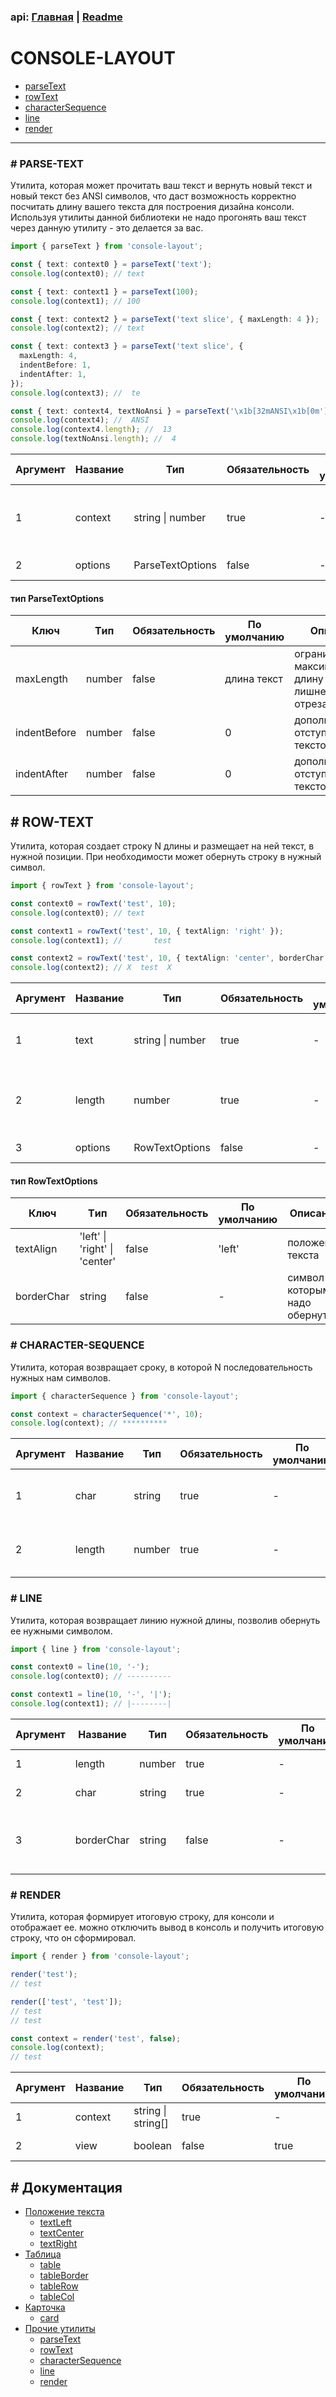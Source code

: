 ### api: [Главная](./../../README.md) | [Readme](./../README-RU.md)

# CONSOLE-LAYOUT

- [parseText](./api/OTHER-RU.md#parse-text)
- [rowText](./api/OTHER-RU.md#row-text)
- [characterSequence](./api/OTHER-RU.md#character-sequence)
- [line](./api/OTHER-RU.md#line)
- [render](./api/OTHER-RU.md#render)

---

### # PARSE-TEXT

Утилита, которая может прочитать ваш текст и вернуть новый текст и новый текст без ANSI символов, что даст возможность корректно посчитать длину вашего текста для построения дизайна консоли.
Используя утилиты данной библиотеки не надо прогонять ваш текст через данную утилиту - это делается за вас.

```ts
import { parseText } from 'console-layout';

const { text: context0 } = parseText('text');
console.log(context0); // text

const { text: context1 } = parseText(100);
console.log(context1); // 100

const { text: context2 } = parseText('text slice', { maxLength: 4 });
console.log(context2); // text

const { text: context3 } = parseText('text slice', {
  maxLength: 4,
  indentBefore: 1,
  indentAfter: 1,
});
console.log(context3); //  te

const { text: context4, textNoAnsi } = parseText('\x1b[32mANSI\x1b[0m');
console.log(context4); //  ANSI
console.log(context4.length); //  13
console.log(textNoAnsi.length); //  4
```

| Аргумент | Название | Тип              | Обязательность | По умолчанию | Описание                                 |
| -------- | -------- | ---------------- | -------------- | ------------ | ---------------------------------------- |
| 1        | context  | string \| number | true           | -            | текст, который надо разместить, в строке |
| 2        | options  | ParseTextOptions | false          | -            | настройки утилиты                        |

#### тип **ParseTextOptions**

| Ключ         | Tип    | Обязательность | По умолчанию | Описание                                                    |
| ------------ | ------ | -------------- | ------------ | ----------------------------------------------------------- |
| maxLength    | number | false          | длина текст  | ограничение на максимальну длину текста - лишнее отрезается |
| indentBefore | number | false          | 0            | дополнительный отступ перед текстом                         |
| indentAfter  | number | false          | 0            | дополнительный отступ после текстом                         |

## # ROW-TEXT

Утилита, которая создает строку N длины и размещает на ней текст, в нужной позиции. При необходимости может обернуть строку в нужный символ.

```ts
import { rowText } from 'console-layout';

const context0 = rowText('test', 10);
console.log(context0); // text

const context1 = rowText('test', 10, { textAlign: 'right' });
console.log(context1); //       test

const context2 = rowText('test', 10, { textAlign: 'center', borderChar: 'X' });
console.log(context2); // X  test  X
```

| Аргумент | Название | Тип              | Обязательность | По умолчанию | Описание                                         |
| -------- | -------- | ---------------- | -------------- | ------------ | ------------------------------------------------ |
| 1        | text     | string \| number | true           | -            | текст, который надо разместить, в строке         |
| 2        | length   | number           | true           | -            | длина строки, на которой надо разместитить текст |
| 3        | options  | RowTextOptions   | false          | -            | настройки утилиты                                |

#### тип **RowTextOptions**

| Ключ       | Tип                           | Обязательность | По умолчанию | Описание                     |
| ---------- | ----------------------------- | -------------- | ------------ | ---------------------------- |
| textAlign  | 'left' \| 'right' \| 'center' | false          | 'left'       | положение текста             |
| borderChar | string                        | false          | -            | символ которым надо обернуть |

### # CHARACTER-SEQUENCE

Утилита, которая возвращает сроку, в которой N последовательность нужных нам символов.

```ts
import { characterSequence } from 'console-layout';

const context = characterSequence('*', 10);
console.log(context); // **********
```

| Аргумент | Название | Тип    | Обязательность | По умолчанию | Описание                      |
| -------- | -------- | ------ | -------------- | ------------ | ----------------------------- |
| 1        | char     | string | true           | -            | символ который надо повторить |
| 2        | length   | number | true           | -            | сколько раз повторить символ  |

### # LINE

Утилита, которая возвращает линию нужной длины, позволив обернуть ее нужными символом.

```ts
import { line } from 'console-layout';

const context0 = line(10, '-');
console.log(context0); // ----------

const context1 = line(10, '-', '|');
console.log(context1); // |--------|
```

| Аргумент | Название   | Тип    | Обязательность | По умолчанию | Описание                           |
| -------- | ---------- | ------ | -------------- | ------------ | ---------------------------------- |
| 1        | length     | number | true           | -            | длина линии                        |
| 2        | char       | string | true           | -            | символ линии                       |
| 3        | borderChar | string | false          | -            | символ которым надо обернуть линию |

### # RENDER

Утилита, которая формирует итоговую строку, для консоли и отображает ее. можно отключить вывод в консоль и получить итоговую строку, что он сформировал.

```ts
import { render } from 'console-layout';

render('test');
// test

render(['test', 'test']);
// test
// test

const context = render('test', false);
console.log(context);
// test
```

| Аргумент | Название | Тип                | Обязательность | По умолчанию | Описание           |
| -------- | -------- | ------------------ | -------------- | ------------ | ------------------ |
| 1        | context  | string \| string[] | true           | -            | данные             |
| 2        | view     | boolean            | false          | true         | вывести в консоль? |

## # Документация

- [Положение текста](./api/TEXT-ALIGN-RU.md)
  - [textLeft](./api/TEXT-ALIGN-RU.md#text-left)
  - [textCenter](./api/TEXT-ALIGN-RU.md#text-center)
  - [textRight](./api/TEXT-ALIGN-RU.md#text-right)
- [Таблица](./api/TABLE-RU.md)
  - [table](./api/TABLE-RU.md#table)
  - [tableBorder](./api/TABLE-RU.md#table-border)
  - [tableRow](./api/TABLE-RU.md#table-row)
  - [tableCol](./api/TABLE-RU.md#table-col)
- [Карточка](./api/CARD-RU.md)
  - [card](./api/CARD-RU.md#card)
- [Прочие утилиты](./api/OTHER-RU.md)
  - [parseText](./api/OTHER-RU.md#parse-text)
  - [rowText](./api/OTHER-RU.md#row-text)
  - [characterSequence](./api/OTHER-RU.md#character-sequence)
  - [line](./api/OTHER-RU.md#line)
  - [render](./api/OTHER-RU.md#render)
